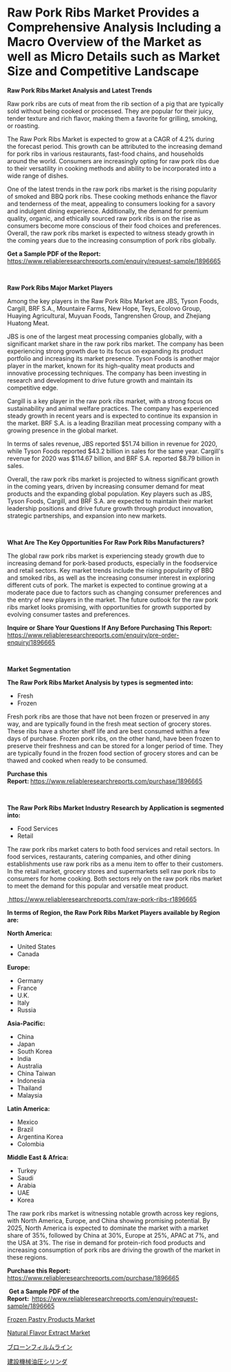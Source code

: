 <p><h1>Raw Pork Ribs Market Provides a Comprehensive Analysis Including a Macro Overview of the Market as well as Micro Details such as Market Size and Competitive Landscape</h1></p><p><strong>Raw Pork Ribs Market Analysis and Latest Trends</strong></p>
<p><p>Raw pork ribs are cuts of meat from the rib section of a pig that are typically sold without being cooked or processed. They are popular for their juicy, tender texture and rich flavor, making them a favorite for grilling, smoking, or roasting.</p><p>The Raw Pork Ribs Market is expected to grow at a CAGR of 4.2% during the forecast period. This growth can be attributed to the increasing demand for pork ribs in various restaurants, fast-food chains, and households around the world. Consumers are increasingly opting for raw pork ribs due to their versatility in cooking methods and ability to be incorporated into a wide range of dishes.</p><p>One of the latest trends in the raw pork ribs market is the rising popularity of smoked and BBQ pork ribs. These cooking methods enhance the flavor and tenderness of the meat, appealing to consumers looking for a savory and indulgent dining experience. Additionally, the demand for premium quality, organic, and ethically sourced raw pork ribs is on the rise as consumers become more conscious of their food choices and preferences. Overall, the raw pork ribs market is expected to witness steady growth in the coming years due to the increasing consumption of pork ribs globally.</p></p>
<p><strong>Get a Sample PDF of the Report:&nbsp;</strong> <a href="https://www.reliableresearchreports.com/enquiry/request-sample/1896665">https://www.reliableresearchreports.com/enquiry/request-sample/1896665</a></p>
<p>&nbsp;</p>
<p><strong>Raw Pork Ribs Major Market Players</strong></p>
<p><p>Among the key players in the Raw Pork Ribs Market are JBS, Tyson Foods, Cargill, BRF S.A., Mountaire Farms, New Hope, Teys, Ecolovo Group, Huaying Agricultural, Muyuan Foods, Tangrenshen Group, and Zhejiang Huatong Meat.</p><p>JBS is one of the largest meat processing companies globally, with a significant market share in the raw pork ribs market. The company has been experiencing strong growth due to its focus on expanding its product portfolio and increasing its market presence. Tyson Foods is another major player in the market, known for its high-quality meat products and innovative processing techniques. The company has been investing in research and development to drive future growth and maintain its competitive edge.</p><p>Cargill is a key player in the raw pork ribs market, with a strong focus on sustainability and animal welfare practices. The company has experienced steady growth in recent years and is expected to continue its expansion in the market. BRF S.A. is a leading Brazilian meat processing company with a growing presence in the global market.</p><p>In terms of sales revenue, JBS reported $51.74 billion in revenue for 2020, while Tyson Foods reported $43.2 billion in sales for the same year. Cargill's revenue for 2020 was $114.67 billion, and BRF S.A. reported $8.79 billion in sales.</p><p>Overall, the raw pork ribs market is projected to witness significant growth in the coming years, driven by increasing consumer demand for meat products and the expanding global population. Key players such as JBS, Tyson Foods, Cargill, and BRF S.A. are expected to maintain their market leadership positions and drive future growth through product innovation, strategic partnerships, and expansion into new markets.</p></p>
<p>&nbsp;</p>
<p><strong>What Are The Key Opportunities For Raw Pork Ribs Manufacturers?</strong></p>
<p><p>The global raw pork ribs market is experiencing steady growth due to increasing demand for pork-based products, especially in the foodservice and retail sectors. Key market trends include the rising popularity of BBQ and smoked ribs, as well as the increasing consumer interest in exploring different cuts of pork. The market is expected to continue growing at a moderate pace due to factors such as changing consumer preferences and the entry of new players in the market. The future outlook for the raw pork ribs market looks promising, with opportunities for growth supported by evolving consumer tastes and preferences.</p></p>
<p><strong>Inquire or Share Your Questions If Any Before Purchasing This Report:</strong> <a href="https://www.reliableresearchreports.com/enquiry/pre-order-enquiry/1896665">https://www.reliableresearchreports.com/enquiry/pre-order-enquiry/1896665</a></p>
<p>&nbsp;</p>
<p><strong>Market Segmentation</strong></p>
<p><strong>The Raw Pork Ribs Market Analysis by types is segmented into:</strong></p>
<p><ul><li>Fresh</li><li>Frozen</li></ul></p>
<p><p>Fresh pork ribs are those that have not been frozen or preserved in any way, and are typically found in the fresh meat section of grocery stores. These ribs have a shorter shelf life and are best consumed within a few days of purchase. Frozen pork ribs, on the other hand, have been frozen to preserve their freshness and can be stored for a longer period of time. They are typically found in the frozen food section of grocery stores and can be thawed and cooked when ready to be consumed.</p></p>
<p><strong>Purchase this Report:&nbsp;</strong><a href="https://www.reliableresearchreports.com/purchase/1896665">https://www.reliableresearchreports.com/purchase/1896665</a></p>
<p>&nbsp;</p>
<p><strong>The Raw Pork Ribs Market Industry Research by Application is segmented into:</strong></p>
<p><ul><li>Food Services</li><li>Retail</li></ul></p>
<p><p>The raw pork ribs market caters to both food services and retail sectors. In food services, restaurants, catering companies, and other dining establishments use raw pork ribs as a menu item to offer to their customers. In the retail market, grocery stores and supermarkets sell raw pork ribs to consumers for home cooking. Both sectors rely on the raw pork ribs market to meet the demand for this popular and versatile meat product.</p></p>
<p><a href="https://www.reliableresearchreports.com/raw-pork-ribs-r1896665">&nbsp;https://www.reliableresearchreports.com/raw-pork-ribs-r1896665</a></p>
<p><strong>In terms of Region, the Raw Pork Ribs Market Players available by Region are:</strong></p>
<p>
    <p> <strong> North America: </strong>
        <ul>
            <li>United States</li>
            <li>Canada</li>
        </ul>
        </p> 
    <p> <strong> Europe: </strong>
        <ul>
            <li>Germany</li>
            <li>France</li>
            <li>U.K.</li>
            <li>Italy</li>
            <li>Russia</li>
        </ul>
        </p> 
    <p> <strong> Asia-Pacific: </strong>
        <ul>
            <li>China</li>
            <li>Japan</li>
            <li>South Korea</li>
            <li>India</li>
            <li>Australia</li>
            <li>China Taiwan</li>
            <li>Indonesia</li>
            <li>Thailand</li>
            <li>Malaysia</li>
        </ul>
        </p> 
    <p> <strong> Latin America: </strong>
        <ul>
            <li>Mexico</li>
            <li>Brazil</li>
            <li>Argentina Korea</li>
            <li>Colombia</li>
        </ul>
        </p> 
    <p> <strong> Middle East & Africa: </strong>
        <ul>
            <li>Turkey</li>
            <li>Saudi</li>
            <li>Arabia</li>
            <li>UAE</li>
            <li>Korea</li>
        </ul>
    </p>
    </p>
<p><p>The raw pork ribs market is witnessing notable growth across key regions, with North America, Europe, and China showing promising potential. By 2025, North America is expected to dominate the market with a market share of 35%, followed by China at 30%, Europe at 25%, APAC at 7%, and the USA at 3%. The rise in demand for protein-rich food products and increasing consumption of pork ribs are driving the growth of the market in these regions.</p></p>
<p><strong>Purchase this Report: </strong><a href="https://www.reliableresearchreports.com/purchase/1896665">https://www.reliableresearchreports.com/purchase/1896665</a></p>
<p>&nbsp;<strong>Get a Sample PDF of the Report:&nbsp;&nbsp;</strong><a href="https://www.reliableresearchreports.com/enquiry/request-sample/1896665">https://www.reliableresearchreports.com/enquiry/request-sample/1896665</a></p>
<p><strong></strong></p>
<p><p><a href="https://github.com/Angelnienowdseej3e45z3p8c/Market-Research-Report-List-1/blob/main/frozen-pastry-products-market.md">Frozen Pastry Products Market</a></p><p><a href="https://github.com/brentleyjimmiealvaradoz4l1rea/Market-Research-Report-List-2/blob/main/natural-flavor-extract-market.md">Natural Flavor Extract Market</a></p><p><a href="https://github.com/EstaSprer20231/Market-Research-Report-List-1/blob/main/665562119081.md">ブローンフィルムライン</a></p><p><a href="https://github.com/vlcostes/Market-Research-Report-List-1/blob/main/547907919080.md">建設機械油圧シリンダ</a></p></p>